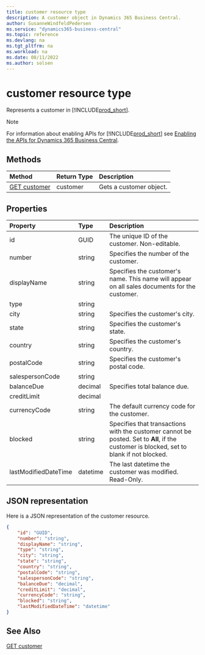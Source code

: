 ```yaml
---
title: customer resource type
description: A customer object in Dynamics 365 Business Central.
author: SusanneWindfeldPedersen
ms.service: "dynamics365-business-central"
ms.topic: reference
ms.devlang: na
ms.tgt_pltfrm: na
ms.workload: na
ms.date: 08/11/2022
ms.author: solsen
---
```


# customer resource type

<!-- START>DO_NOT_EDIT -->
<!-- IMPORTANT:Do not edit any of the content between here and the END>DO_NOT_EDIT. -->
Represents a customer in [!INCLUDE[prod_short](../../../includes/prod_short.md)].

> [!NOTE]
> For information about enabling APIs for [!INCLUDE[prod_short](../../../includes/prod_short.md)] see [Enabling the APIs for Dynamics 365 Business Central](../enabling-apis-for-dynamics-nav.md).

## Methods

| Method | Return Type|Description |
|:--------------------|:-----------|:-------------------------|
|[GET customer](../api/dynamics_customer_get.md)|customer|Gets a customer object.|



## Properties

| Property           | Type   |Description     |
|:-------------------|:-------|:---------------|
|id|GUID|The unique ID of the customer. Non-editable.|
|number|string|Specifies the number of the customer.|
|displayName|string|Specifies the customer's name. This name will appear on all sales documents for the customer.|
|type|string||
|city|string|Specifies the customer's city.|
|state|string|Specifies the customer's state.|
|country|string|Specifies the customer's country.|
|postalCode|string|Specifies the customer's postal code.|
|salespersonCode|string||
|balanceDue|decimal|Specifies total balance due.|
|creditLimit|decimal||
|currencyCode|string|The default currency code for the customer.|
|blocked|string|Specifies that transactions with the customer cannot be posted. Set to **All**, if the customer is blocked, set to blank if not blocked.|
|lastModifiedDateTime|datetime|The last datetime the customer was modified. Read-Only.|

## JSON representation

Here is a JSON representation of the customer resource.


```json
{
    "id": "GUID",
    "number": "string",
    "displayName": "string",
    "type": "string",
    "city": "string",
    "state": "string",
    "country": "string",
    "postalCode": "string",
    "salespersonCode": "string",
    "balanceDue": "decimal",
    "creditLimit": "decimal",
    "currencyCode": "string",
    "blocked": "string",
    "lastModifiedDateTime": "datetime"
}
```
<!-- IMPORTANT: END>DO_NOT_EDIT -->

## See Also
[GET customer](../api/dynamics_customer_get.md)
